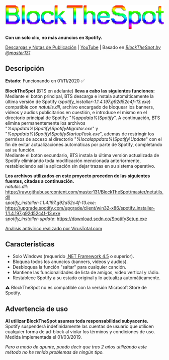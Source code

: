 <img src="https://github.com/bitasuperactive/BlockTheSpot-C-Sharp/blob/master/doc/logo.png">

**Con un solo clic, no más anuncios en Spotify.**

[Descargas y Notas de Publicación](https://github.com/bitasuperactive/BlockTheSpot-C-Sharp/releases) | [YouTube](https://www.youtube.com/c/bitasuperactive) | Basado en *[BlockTheSpot by @master131](https://github.com/master131/BlockTheSpot)*

## Descripción
**Estado:** Funcionando en 01/11/2020 :white_check_mark:

**BlockTheSpot** (BTS en adelante) **lleva a cabo las siguientes funciones:**   
Mediante el botón principal, BTS descarga e instala automáticamente la última versión de Spotify (*spotify_installer-1.1.4.197.g92d52c4f-13.exe*) compatible con *natutils.dll*, archivo encargado de bloquear los banners, vídeos y audios publicitarios en cuestión, e introduce el mismo en el directorio principal de Spotify: "*%appdata%\Spotify*". A continuación, BTS elimina permanentemente los archivos "*%appdata%\Spotify\SpotifyMigrator.exe*" y "*%appdata%\Spotify\SpotifyStartupTask.exe*", además de restringir los permisos de acceso al directorio "*%localappdata%\Spotify\Update*" con el fin de evitar actualizaciones automáticas por parte de Spotify, completando así su función.    
Mediante el botón secundario, BTS instala la última versión actualizada de Spotify eliminándo toda modificación mencionada anteriormente, restableciendo así la aplicación sin dejar trazas en su sistema operativo.

**Los archivos utilizados en este proyecto proceden de las siguientes fuentes, citadas a continuación.**   
*natutils.dll*: https://raw.githubusercontent.com/master131/BlockTheSpot/master/netutils.dll        
*spotify_installer-1.1.4.197.g92d52c4f-13.exe*: https://upgrade.spotify.com/upgrade/client/win32-x86/spotify_installer-1.1.4.197.g92d52c4f-13.exe       
*spotify_installer-update*: https://download.scdn.co/SpotifySetup.exe

[Análisis antivírico realizado por VirusTotal.com](https://www.virustotal.com/gui/file/82e842b08a02d2ce9dbaa7050ca48886efd46c64876f55ffe973de8e98814572/detection)

## Características
- Solo Windows (requerido [.NET Framework 4.5](https://www.microsoft.com/es-es/download/confirmation.aspx?id=30653) o superior).
- Bloquea todos los anuncios (banners, vídeos y audios).
- Desbloquea la función "saltar" para cualquier canción.
- Mantiene las funcionalidades de lista de amigos, vídeo vertical y rádio.
- Restablece Spotify a su estado original y lo actualiza automáticamente.

:warning: BlockTheSpot no es compatible con la versión Microsoft Store de Spotify.


## Advertencia de uso
**Al utilizar BlockTheSpot asumes toda responsabilidad subyacente.**    
Spotify suspenderá indefinidamente las cuentas de usuario que utilicen cualquier forma de ad-block al violar los términos y condiciones de uso. Medida implementada el 01/03/2019.

*Pero a modo de apunte, puedo decir que tras 2 años utilizándo este método no he tenido problemas de ningún tipo.*
